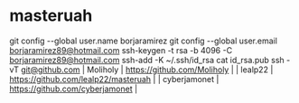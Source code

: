 # masteruah
git config --global user.name borjaramirez
git config --global user.email borjaramirez89@hotmail.com
ssh-keygen -t rsa -b 4096 -C borjaramirez89@hotmail.com
ssh-add -K ~/.ssh/id_rsa
cat id_rsa.pub 
ssh -vT git@github.com
| Moliholy  | https://github.com/Moliholy |
| lealp22 | https://github.com/lealp22/masteruah |
| cyberjamonet  | https://github.com/cyberjamonet  |
